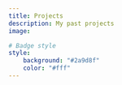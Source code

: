 ```yaml
---
title: Projects
description: My past projects
image:

# Badge style
style:
    background: "#2a9d8f"
    color: "#fff"
---
```


